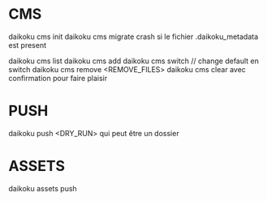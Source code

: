 # CMS
daikoku cms init <NAME> <PATH>
daikoku cms migrate <NAME> <PATH> <SERVER> <APIKEY> 
crash si le fichier .daikoku_metadata est present

daikoku cms list
daikoku cms add <NAME> <PATH> <OVERWRITE>
daikoku cms switch <NAME> // change default en switch
daikoku cms remove <NAME> <REMOVE_FILES>
daikoku cms clear <FORCE>
avec confirmation pour faire plaisir

# PUSH
daikoku push <DRY_RUN> <FILEPATH>
qui peut être un dossier

# ASSETS
daikoku assets push <FILENAME> <TITLE> <DESC> <PATH> <SLUG>
daikoku assets remove <FILENAME> <PATH> <SLUG>
daikoku assets list
daikoku assets sync

# ENVIRONMENTS
daikoku environments clear <FORCE>
daikoku environments add <NAME> <SERVER> <OVERWRITE>
daikoku environments switch <NAME> // rename du default
daikoku environments remove <NAME>
daikoku environments info <NAME> <FULL> // rename from env
daikoku environments list
daikoku environments config <APIKEY>

# GENERATE
daikoku generate documentation <FILENAME> <TITLE> <DESC>

# LOGIN (plus de liste de cms autorisés)
daikoku login

# PULL
daikoku pull apis
daikoku pull mails

# VERSION
daikoku version

# WATCH
daikoku watch

# CMS API
à créer

# documentations folder sorti des apis

# créer un fichier .secrets
avec les apikeys et les cookies